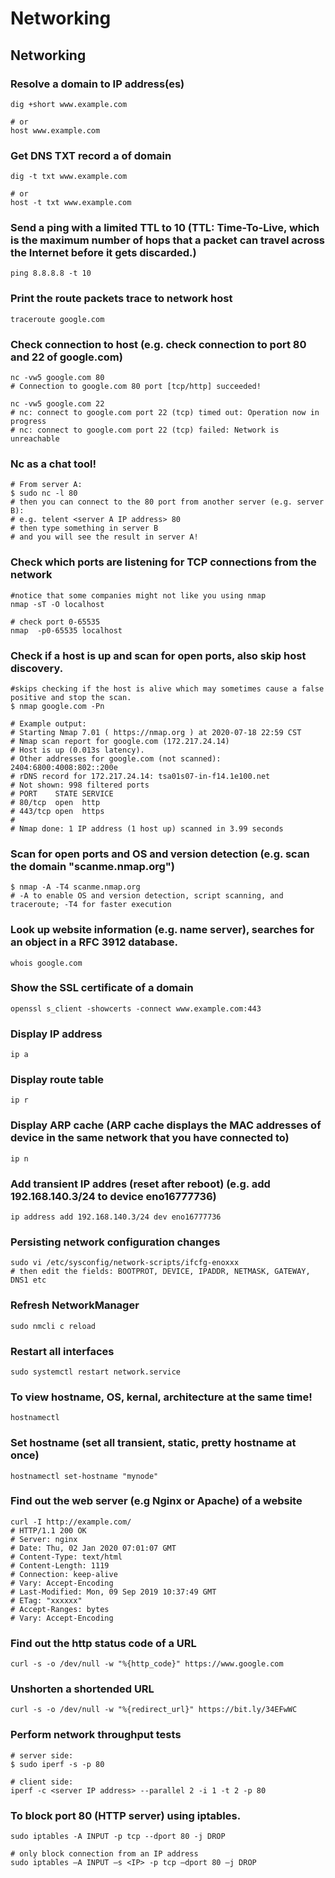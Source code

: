 # Networking

## Networking

### **Resolve a domain to IP address\(es\)**

```text
dig +short www.example.com

# or
host www.example.com
```

### **Get DNS TXT record a of domain**

```text
dig -t txt www.example.com

# or
host -t txt www.example.com
```

### **Send a ping with a limited TTL to 10 \(TTL: Time-To-Live, which is the maximum number of hops that a packet can travel across the Internet before it gets discarded.\)**

```text
ping 8.8.8.8 -t 10
```

### **Print the route packets trace to network host**

```text
traceroute google.com
```

### **Check connection to host \(e.g. check connection to port 80 and 22 of google.com\)**

```text
nc -vw5 google.com 80
# Connection to google.com 80 port [tcp/http] succeeded!

nc -vw5 google.com 22
# nc: connect to google.com port 22 (tcp) timed out: Operation now in progress
# nc: connect to google.com port 22 (tcp) failed: Network is unreachable
```

### **Nc as a chat tool!**

```text
# From server A:
$ sudo nc -l 80
# then you can connect to the 80 port from another server (e.g. server B):
# e.g. telent <server A IP address> 80
# then type something in server B
# and you will see the result in server A!
```

### **Check which ports are listening for TCP connections from the network**

```text
#notice that some companies might not like you using nmap
nmap -sT -O localhost

# check port 0-65535
nmap  -p0-65535 localhost
```

### **Check if a host is up and scan for open ports, also skip host discovery.**

```text
#skips checking if the host is alive which may sometimes cause a false positive and stop the scan.
$ nmap google.com -Pn

# Example output:
# Starting Nmap 7.01 ( https://nmap.org ) at 2020-07-18 22:59 CST
# Nmap scan report for google.com (172.217.24.14)
# Host is up (0.013s latency).
# Other addresses for google.com (not scanned): 2404:6800:4008:802::200e
# rDNS record for 172.217.24.14: tsa01s07-in-f14.1e100.net
# Not shown: 998 filtered ports
# PORT    STATE SERVICE
# 80/tcp  open  http
# 443/tcp open  https
#
# Nmap done: 1 IP address (1 host up) scanned in 3.99 seconds
```

### **Scan for open ports and OS and version detection \(e.g. scan the domain "scanme.nmap.org"\)**

```text
$ nmap -A -T4 scanme.nmap.org
# -A to enable OS and version detection, script scanning, and traceroute; -T4 for faster execution
```

### **Look up website information \(e.g. name server\), searches for an object in a RFC 3912 database.**

```text
whois google.com
```

### **Show the SSL certificate of a domain**

```text
openssl s_client -showcerts -connect www.example.com:443
```

### **Display IP address**

```text
ip a
```

### **Display route table**

```text
ip r
```

### **Display ARP cache \(ARP cache displays the MAC addresses of device in the same network that you have connected to\)**

```text
ip n
```

### **Add transient IP addres \(reset after reboot\) \(e.g. add 192.168.140.3/24 to device eno16777736\)**

```text
ip address add 192.168.140.3/24 dev eno16777736
```

### **Persisting network configuration changes**

```text
sudo vi /etc/sysconfig/network-scripts/ifcfg-enoxxx
# then edit the fields: BOOTPROT, DEVICE, IPADDR, NETMASK, GATEWAY, DNS1 etc
```

### **Refresh NetworkManager**

```text
sudo nmcli c reload
```

### **Restart all interfaces**

```text
sudo systemctl restart network.service
```

### **To view hostname, OS, kernal, architecture at the same time!**

```text
hostnamectl
```

### **Set hostname \(set all transient, static, pretty hostname at once\)**

```text
hostnamectl set-hostname "mynode"
```

### **Find out the web server \(e.g Nginx or Apache\) of a website**

```text
curl -I http://example.com/
# HTTP/1.1 200 OK
# Server: nginx
# Date: Thu, 02 Jan 2020 07:01:07 GMT
# Content-Type: text/html
# Content-Length: 1119
# Connection: keep-alive
# Vary: Accept-Encoding
# Last-Modified: Mon, 09 Sep 2019 10:37:49 GMT
# ETag: "xxxxxx"
# Accept-Ranges: bytes
# Vary: Accept-Encoding
```

### **Find out the http status code of a URL**

```text
curl -s -o /dev/null -w "%{http_code}" https://www.google.com
```

### **Unshorten a shortended URL**

```text
curl -s -o /dev/null -w "%{redirect_url}" https://bit.ly/34EFwWC
```

### **Perform network throughput tests**

```text
# server side:
$ sudo iperf -s -p 80

# client side:
iperf -c <server IP address> --parallel 2 -i 1 -t 2 -p 80
```

### **To block port 80 \(HTTP server\) using iptables.**

```text
sudo iptables -A INPUT -p tcp --dport 80 -j DROP

# only block connection from an IP address
sudo iptables –A INPUT –s <IP> -p tcp –dport 80 –j DROP
```

